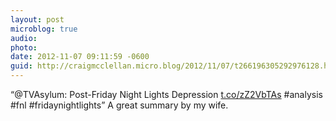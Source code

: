 ```yaml
---
layout: post
microblog: true
audio: 
photo: 
date: 2012-11-07 09:11:59 -0600
guid: http://craigmcclellan.micro.blog/2012/11/07/t266196305292976128.html
---
```

“@TVAsylum: Post-Friday Night Lights Depression [t.co/zZ2VbTAs](http://t.co/zZ2VbTAs) #analysis #fnl #fridaynightlights”  A great summary by my wife.
